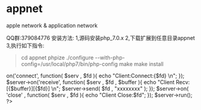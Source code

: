 # appnet
apple network &amp; application network

QQ群:379084776
安装方法:
1,源码安装php_7.0.x
2,下载扩展到任意目录appnet
3,执行如下指令:
 >cd appnet
 >phpize
 >./configure --with-php-config=/usr/local/php7/bin/php-config 
 >make
 >make install

<?php
dl( "appnet.so" );
$server = new appTcpServer( "0.0.0.0" , 3011 );

$server->on('connect', function( $serv , $fd ){
    echo "Client:Connect:{$fd} \n";
});

$server->on('receive', function( $serv , $fd , $buffer ){    
    echo "Client Recv:[{$buffer}][{$fd}] \n";
    $server->send( $fd , "xxxxxxxx" );
});


$server->on( 'close' , function( $serv , $fd ){
    echo "Client Close:$fd";
});

$server->run();

?>
